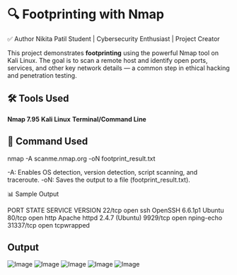 
# 🔍 Footprinting with Nmap
✅ Author
Nikita Patil
Student | Cybersecurity Enthusiast | Project Creator

This project demonstrates **footprinting** using the powerful Nmap tool on Kali Linux. The goal is to scan a remote host and identify open ports, services, and other key network details — a common step in ethical hacking and penetration testing.


## 🛠️ Tools Used

 **Nmap 7.95**
 **Kali Linux**
 **Terminal/Command Line**


## 📌 Command Used
nmap -A scanme.nmap.org -oN footprint_result.txt

-A: Enables OS detection, version detection, script scanning, and traceroute.
-oN: Saves the output to a file (footprint_result.txt).

📊 Sample Output

PORT        STATE   SERVICE       VERSION
22/tcp      open    ssh           OpenSSH 6.6.1p1 Ubuntu 
80/tcp      open    http          Apache httpd 2.4.7 (Ubuntu)
9929/tcp    open    nping-echo
31337/tcp   open    tcpwrapped


## Output
![Image](https://github.com/user-attachments/assets/e2502ac0-8ac0-4bba-bf86-4a7a905ea7d9)
![Image](https://github.com/user-attachments/assets/3853352e-8f2a-49ec-a23e-3f6561e7168d)
![Image](https://github.com/user-attachments/assets/12e4ff0c-b1d8-4451-9e7b-15caf225a791)
![Image](https://github.com/user-attachments/assets/75ebea78-0f9e-45d2-95ce-541a6c66d5d0)
![Image](https://github.com/user-attachments/assets/0ba22bb2-810c-4a74-921f-d6a2236e716c)



